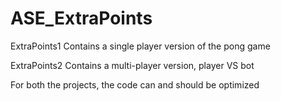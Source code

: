 # ASE_ExtraPoints

ExtraPoints1 Contains a single player version of the pong game

ExtraPoints2 Contains a multi-player version, player VS bot

For both the projects, the code can and should be optimized
